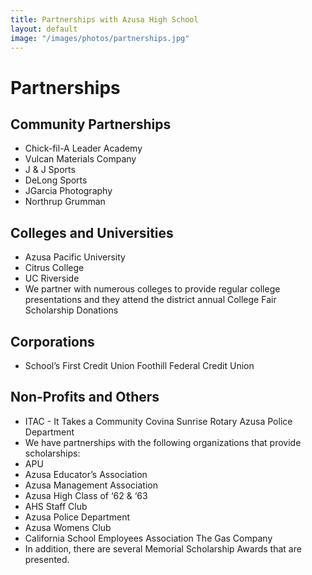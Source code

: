 ```yaml
---
title: Partnerships with Azusa High School
layout: default
image: "/images/photos/partnerships.jpg"
---
```


<div class="text" markdown="1">

# Partnerships

## Community Partnerships

*   Chick-fil-A Leader Academy
*   Vulcan Materials Company
*   J & J Sports
*   DeLong Sports
*   JGarcia Photography
*   Northrup Grumman

## Colleges and Universities

*   Azusa Pacific University
*   Citrus College
*   UC Riverside
*   We partner with numerous colleges to provide regular college presentations and they attend the district annual College Fair Scholarship Donations

## Corporations

*   School’s First Credit Union Foothill Federal Credit Union

## Non-Profits and Others

*   ITAC - It Takes a Community Covina Sunrise Rotary Azusa Police Department
*   We have partnerships with the following organizations that provide scholarships:
*   APU
*   Azusa Educator’s Association
*   Azusa Management Association
*   Azusa High Class of ‘62 & ‘63
*   AHS Staff Club
*   Azusa Police Department
*   Azusa Womens Club
*   California School Employees Association The Gas Company
*   In addition, there are several Memorial Scholarship Awards that are presented.

</div>
